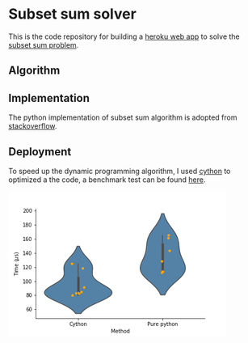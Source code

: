 # Subset sum solver #

This is the code repository for building a [heroku web app](http://subset-solver.herokuapp.com) to solve the [subset sum problem](https://en.wikipedia.org/wiki/Subset_sum_problem).

## Algorithm ##



## Implementation ##

The python implementation of subset sum algorithm is adopted from [stackoverflow](https://stackoverflow.com/questions/4632322/finding-all-possible-combinations-of-numbers-to-reach-a-given-sum).

## Deployment ##

To speed up the dynamic programming algorithm, I used [cython](https://cython.readthedocs.io/en/latest/src/quickstart/overview.html) to optimized a the code, a benchmark test can be found [here](https://github.com/wckdouglas/subset_sum/blob/master/benchmark/benchmark_cython.ipynb).

![](https://github.com/wckdouglas/subset_sum/blob/master/benchmark/timing.png?raw=true)
